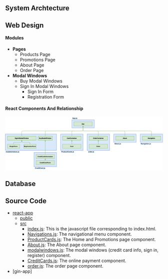 

## System Archtecture

## Web Design
#### Modules
- **Pages**
   - Products Page
   - Promotions Page
   - About Page
   - Order Page
- **Modal Windows**
   - Buy Modal Windows
   - Sign In Modal Windows
      - Sign In Form
      - Registration Form

#### React Components And Relationship
![](../img/component.png)

## Database

## Source Code
- [react-app]()
   - [public]()
   - [src]()
      - [index.js](): This is the javascript file corresponding to index.html.
      - [Navigations.js](): The navigational menu component.
      - [ProductCards.js](): The Home and Promotions page component.
      - [About.js](): The About page component.
      - [modalwindows.js](): The modal windows (credit card info, sign in, register) component.
      - [CreditCards.js](): The online payment component.
      - [order.js](): The order page component.
- [gin-app]
